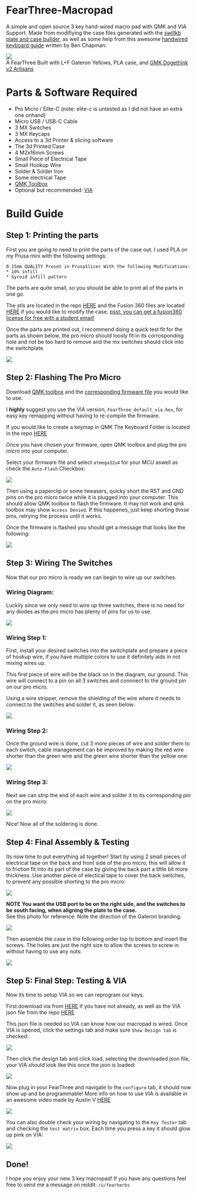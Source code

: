 # FearThree-Macropad
A simple and open source 3 key hand-wired macro pad with QMK and VIA Support. Made from modifiying the case files generated with the [swillkb plate and case builder](http://builder.swillkb.com/), as well as some help from this awesome [handwired keyboard guide](https://www.crackedthecode.co/a-complete-guide-to-building-a-hand-wired-keyboard/) written by Ben Chapman:

  
![](https://i.imgur.com/zvou6rN.jpg)  
A FearThree Built with L+F Gateron Yellows, PLA case, and [GMK Dogethink v2 Artisans](https://dogethink.com/)

# Parts & Software Required  

* Pro Micro / Elite-C (note: elite-c is untested as I did not have an extra one onhand)
* Micro USB / USB-C Cable 
* 3 MX Switches  
* 3 MX Keycaps
* Access to a 3d Printer & slicing software
* The 3d Printed Case
* 4 M2x16mm Screws
* Small Piece of Electrical Tape
* Small Hookup Wire
* Solder & Solder Iron
* Some electrical Tape
* [QMK Toolbox](https://github.com/qmk/qmk_toolbox/releases)
* Optional but recommended: [VIA](https://caniusevia.com/)



# Build Guide

## Step 1: Printing the parts 

First you are going to need to print the parts of the case out.  I used PLA on my Prusa mini with the following settings:  
```
0.15mm QUALITY Preset in PrusaSlicer With the following Modifications:
* 10% infill
* Gyroid infill pattern
```
The parts are quite small, so you should be able to print all of the parts in one go.

The stls are located in the repo [HERE](https://github.com/fearherbs1/FearThree-Macropad/tree/main/3d%20models/STL) and the Fusion 360 files are located [HERE](https://github.com/fearherbs1/FearThree-Macropad/tree/main/3d%20models/Fusion360%20Files) if you would like to modify the case.   [psst: you can get a fusion360 license for free with a student email!](https://www.autodesk.com/education/edu-software/overview?sorting=featured&page=1)   

Once the parts are printed out, I recommend doing a quick test fit for the parts as shown below, the pro micro should loosly fit in its corrosponding hole and not be too hard to remove and the mx switches should click into the switchplate.

![](https://i.imgur.com/dM6NVa7.jpg)  


## Step 2: Flashing The Pro Micro

Download [QMK toolbox](https://github.com/qmk/qmk_toolbox/releases) and the [corresponding firmware file](https://github.com/fearherbs1/FearThree-Macropad/tree/main/firmware/compiled%20hex%20files) you would like to use.   


 I **highly** suggest you use the VIA version, `FearThree_default_via.hex`, for easy key remapping without having to re-compile the firmware.

If you would like to create a keymap in QMK The Keyboard Folder is located in the repo [HERE](https://github.com/fearherbs1/FearThree-Macropad/tree/main/firmware/qmk%20source/FearThree)

Once you have chosen your firmware, open QMK toolbox and plug the pro micro into your computer.  

Select your firmware file and select `atmega32u4` for your MCU aswell as check the `Auto-Flash` Checkbox:  

![](https://i.imgur.com/jRC7ozp.png)

Then using a paperclip or some tweasers, quicky short the RST and GND pins on the pro micro twice while it is plugged into your computer. This should allow QMK toolbox to flash the firmware. It may not work and qmk toolbox may show `Access Denied`. If this happenes, just keep shorting those pins, retrying the process until it works.   

Once the firmware is flashed you should get a message that looks like the following:  

![](https://i.imgur.com/nbqd57n.png)


## Step 3: Wiring The Switches

Now that our pro micro is ready we can begin to wire up our switches.  

### Wiring Diagram:  

Luckily since we only need to wire up three switches, there is no need for any diodes as the pro micro has plenty of pins for us to use.

![](https://i.imgur.com/JioVO2a.png)


### Wiring Step 1:

First, install your desired switches into the switchplate and prepare a piece of hookup wire, if you have multiple colors to use it definitely aids in not mixing wires up. 

This first piece of wire will be the black on in the diagram, our ground. This wire will connect to a pin on all 3 switches and connnect to the ground pin on our pro micro. 

Using a wire stripper, remove the shielding of the wire where it needs to connect to the switches and solder it, as seen below:

![](https://i.imgur.com/YIHFi33.jpg)

### Wiring Step 2:

Once the ground wire is done, cut 3 more pieces of wire and solder them to each switch, cable management can be improved by making the red wire shorter than the green wire and the green wire shorter than the yellow one:

![](https://i.imgur.com/ltGJ1lm.jpg)

### Wiring Step 3:

Next we can strip the end of each wire and solder it to its corresponding pin on the pro micro:

![](https://i.imgur.com/PsI8FYZ.jpg)

Nice! Now all of the soldering is done.  


## Step 4: Final Assembly & Testing

Its now time to put everything all together! Start by using 2 small pieces of electrical tape on the back and front side of the pro micro, this will allow it to friction fit into its part of the case by giving the back part a little bit more thickness. Use another piece of electical tape to cover the back switches, to prevent any possible shorting to the pro micro:

![](https://i.imgur.com/mhbFTmc.jpg)


**NOTE** **You want the USB port to be on the right side, and the switches to be south facing, when aligning the plate to the case.**   
See this photo for reference: Note the direction of the Gateron branding.

![](https://i.imgur.com/gf3j2SQ.jpg)


Then assemble the case in the following order top to bottom and insert the screws. The holes are just the right size to allow the screws to screw in without having to use any nuts:

![](https://i.imgur.com/VN2aabI.png)

## Step 5: Final Step: Testing & VIA

Now its time to setup VIA so we can reprogram our keys.   

First download via from [HERE](https://caniusevia.com/) if you have not already, as well as the VIA json file from the repo [HERE](https://github.com/fearherbs1/FearThree-Macropad/tree/main/firmware/via%20json)  

This json file is needed so VIA can know how our macropad is wired.
Once VIA is opened, click the settings tab and make sure `Show Design tab` is checked:

![](https://i.imgur.com/LNXIMUa.png)

Then click the design tab and click load, selecting the downloaded json file, your VIA should look like this once the json is loaded:

![](https://i.imgur.com/S0ZD693.png)

Now plug in your FearThree and navigate to the `configure` tab, it should now show up and be programmable! More info on how to use VIA is available in an awesome video made by Austin V [HERE](https://www.youtube.com/watch?v=78zVepszCmE) 

![](https://i.imgur.com/LgdbEJY.png)

You can also double check your wiring by navigating to the `Key Tester` tab and checking the `test matrix` box. Each time you press a key it should glow up pink on VIA:

![](https://i.imgur.com/VdUD8Gc.png)


## Done!

I hope you enjoy your new 3 key macropad! If you have any questions feel free to send me a message on reddit: `/u/fearherbs`

